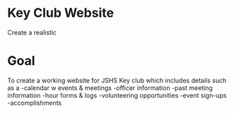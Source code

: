 # Key Club Website
Create a realistic 
# Goal
To create a working website for JSHS Key club which includes details such as a 
-calendar w events & meetings
-officer information
-past meeting information
-hour forms & logs
-volunteering opportunities
-event sign-ups
-accomplishments

